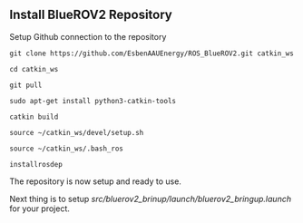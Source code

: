 ## Install BlueROV2 Repository
Setup Github connection to the repository

`git clone https://github.com/EsbenAAUEnergy/ROS_BlueROV2.git catkin_ws`

`cd catkin_ws`

`git pull`

`sudo apt-get install python3-catkin-tools`

`catkin build`

`source ~/catkin_ws/devel/setup.sh`

`source ~/catkin_ws/.bash_ros`

`installrosdep`

The repository is now setup and ready to use.

Next thing is to setup _src/bluerov2_brinup/launch/bluerov2_bringup.launch_ for your project.
